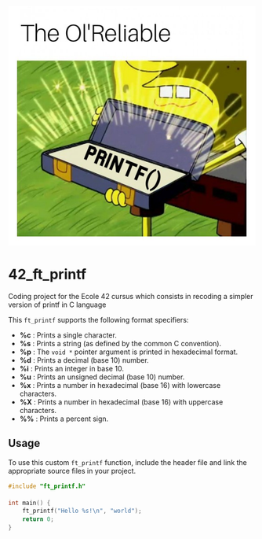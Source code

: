 ![illustration](img/printf.jpeg?raw=true)

# 42_ft_printf
Coding project for the Ecole 42 cursus which consists in recoding a simpler version of printf in C language

This `ft_printf` supports the following format specifiers:

- **%c** : Prints a single character.
- **%s** : Prints a string (as defined by the common C convention).
- **%p** : The `void *` pointer argument is printed in hexadecimal format.
- **%d** : Prints a decimal (base 10) number.
- **%i** : Prints an integer in base 10.
- **%u** : Prints an unsigned decimal (base 10) number.
- **%x** : Prints a number in hexadecimal (base 16) with lowercase characters.
- **%X** : Prints a number in hexadecimal (base 16) with uppercase characters.
- **%%** : Prints a percent sign.

## Usage

To use this custom `ft_printf` function, include the header file and link the appropriate source files in your project.

```c
#include "ft_printf.h"

int main() {
    ft_printf("Hello %s!\n", "world");
    return 0;
}